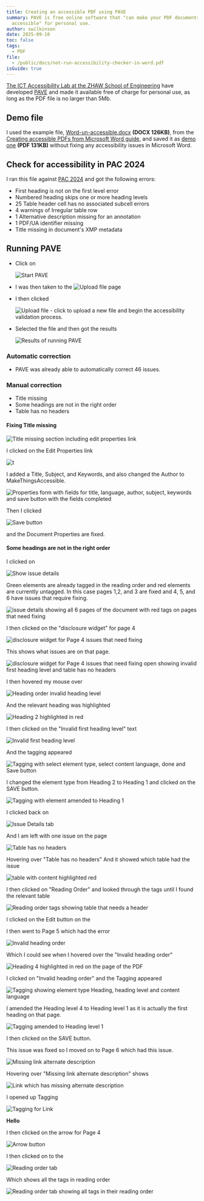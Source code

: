 ```yaml
---
title: Creating an accessible PDF using PAVE
summary: PAVE is free online software that "can make your PDF documents
  accessible" for personal use.
author: swilkinson
date: 2025-09-10
toc: false
tags:
  - PDF
file:
  - /public/docs/not-run-accessibility-checker-in-word.pdf
isGuide: true
---
```

[The ICT Accessibility Lab at the ZHAW School of Engineering](http://accessibility.zhaw.ch/) have developed [PAVE](https://pave-pdf.org/) and made it available free of charge for personal use, as long as the PDF file is no larger than 5Mb.

## Demo file

I used the example file, [Word-un-accessible.docx](/docs/word-un-accessible.docx) **(DOCX 126KB)**, from the [Creating accessible PDFs from Microsoft Word guide](/guides/creating-accessible-pdfs-from-microsoft-word/), and saved it as [demo one](/docs/not-run-accessibility-checker-in-Word.pdf) **(PDF 131KB)** without fixing any accessibility issues in Microsoft Word.

## Check for accessibility in PAC 2024

I ran this file against [PAC 2024](https://pac.pdf-accessibility.org/en) and got the following errors:

* First heading is not on the first level error
* Numbered heading skips one or more heading levels
* 25 Table header cell has no associated subcell errors
* 4 warnings of Irregular table row
* 1 Alternative description missing for an annotation
* 1 PDF/UA identifier missing
* Title missing in document's XMP metadata

## Running PAVE

* Click on 

  ![Start PAVE](src/guideImg/1.start.png)
* I was then taken to the 
  ![Upload file page](src/guideImg/2.upload-file-1.png)
* I then clicked 

  ![Upload file - click to upload a new file and begin the accessibility validation process.](src/guideImg/3.upload-file-2.png)
* Selected the file and then got the results

  ![Results of running PAVE](src/guideImg/4.results.png)

### Automatic correction

* PAVE was already able to automatically correct 46 issues.

### Manual correction

* Title missing
* Some headings are not in the right order
* Table has no headers

#### Fixing Title missing

![Title missing section including edit properties link](src/guideImg/5.fix-title.png)

I clicked on the Edit Properties link

![t](src/guideImg/6.title-properties.png)

I added a Title, Subject, and Keywords, and also changed the Author to MakeThingsAccessible.

![Properties form with fields for title, language, author, subject, keywords and save button with the fields completed](src/guideImg/7.title-properties-fixed.png)

Then I clicked 

![Save button](src/guideImg/8.title-properties-fixed-save-button.png)

and the Document Properties are fixed.

#### Some headings are not in the right order

I clicked on 

![Show issue details](src/guideImg/9.show-issue-details.png)

Green elements are already tagged in the reading order and red elements are currently untagged. In this case pages 1,2, and 3 are fixed and 4, 5, and 6 have issues that require fixing.

![issue details showing all 6 pages of the document with red tags on pages that need fixing](src/guideImg/10.issue-details.png)

I then clicked on the "disclosure widget" for page 4

![disclosure widget for Page 4 issues that need fixing](src/guideImg/10-1.issue-details-disclosure-widget.png)

This shows what issues are on that page.

![disclosure widget for Page 4 issues that need fixing open showing invalid first heading level and table has no headers](src/guideImg/10-2.issue-details-disclosure-widget-open.png)

I then hovered my mouse over

![Heading order invalid heading level](src/guideImg/10-3.issue-details-disclosure-widget-header-hover.png)

And the relevant heading was highlighted

![Heading 2 highlighted in red](src/guideImg/10-3.issue-details-disclosure-widget-header-hover-main-page.png)

I then clicked on the "Invalid first heading level" text

![Invalid first heading level](src/guideImg/10-4.issue-details-disclosure-widget-header-invalid-first-heading-level.png)

And the tagging appeared

![Tagging with select element type, select content language, done and Save button](src/guideImg/10-5.issue-details-invalid-first-heading-level-tagging.png)

I changed the element type from Heading 2 to Heading 1 and clicked on the SAVE button.

![Tagging with element amended to Heading 1](src/guideImg/10-6.issue-details-invalid-first-heading-level-tagging-amended.png)

I clicked back on 

![Issue Details tab](src/guideImg/10-7.issue-details-tab.png)

And I am left with one issue on the page

![Table has no headers](src/guideImg/10-8.issue-details-table-has-no-headers.png)

Hovering over "Table has no headers" And it showed which table had the issue

![table with content highlighted red](src/guideImg/10-9.issue-details-table-has-no-headers-main.png)

I then clicked on "Reading Order" and looked through the tags until I found the relevant table

![Reading order tags showing table that needs a header](src/guideImg/10-10.issue-details-table-reading-order.png)




I clicked on the Edit button on the 


I then went to Page 5 which had the error 

![Invalid heading order](src/guideImg/10-30.issue-details-invalid-heading-order.png)

Which I could see when I hovered over the "Invalid heading order"

![Heading 4 highlighted in red on the page of the PDF](src/guideImg/10-31.issue-details-invalid-heading-order-main-page.png)


I clicked on "Invalid heading order" and the Tagging appeared

![Tagging showing element type Heading, heading level and content language](src/guideImg/10-32.issue-details-invalid-heading-order-tagging.png)

I amended the Heading level 4 to Heading level 1 as it is actually the first heading on that page.

![Tagging amended to Heading level 1](src/guideImg/10-33.issue-details-invalid-heading-order-tagging-amended.png)

I then clicked on the SAVE button.

This issue was fixed so I moved on to Page 6 which had this issue.

![Missing link alternate description](src/guideImg/10-40.issue-details-page-6.png)

Hovering over "Missing link alternate description" shows

![Link which has missing alternate description](src/guideImg/10-41.issue-details-page-6-main-page.png)

I opened up Tagging 

![Tagging for Link](src/guideImg/10-41.issue-details-page-6-tagging.png)






<strong>Hello</strong>

I then clicked on the arrow for Page 4

![Arrow button](src/guideImg/11.issue-details-arrow.png)

I then clicked on to the 

![Reading order tab](src/guideImg/12.issue-details-reading-order.png)

Which shows all the tags in reading order

![Reading order tab showing all tags in their reading order](src/guideImg/13.issue-details-reading-order-tab.png)
